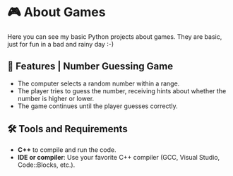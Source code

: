 # 🎮 About Games
Here you can see my basic Python projects about games. They are basic, just for fun in a bad and rainy day :-)

## 🌟 Features |  **Number Guessing Game** 

- The computer selects a random number within a range.
- The player tries to guess the number, receiving hints about whether the number is higher or lower.
- The game continues until the player guesses correctly.

## 🛠️ Tools and Requirements

- **C++** to compile and run the code.
- **IDE or compiler**: Use your favorite C++ compiler (GCC, Visual Studio, Code::Blocks, etc.).

